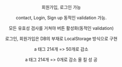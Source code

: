 <div align="center">
<p>

회원가입, 로그인 가능

</p>

<p>

contact, Login, Sign up 동적인 validation 가능.

</p>
<p>

모든 유효성 검사를 거쳐야 버튼 활성화(동적인 validation)

</p>
<p>

로그인, 회원가입은 DB의 부재로 LocalStorage 방식으로 구현

</p>
<p>

a 태그 214개 => 50개로 감소

</p>
<p>

a 태그 214개 => 0개로 감소 올 킬 성 공

</p>
<p>

</p>
<p>

</p>
<p>

</p>
<p>

</p>
<p>

</p>
<p>

</p>
</div>
